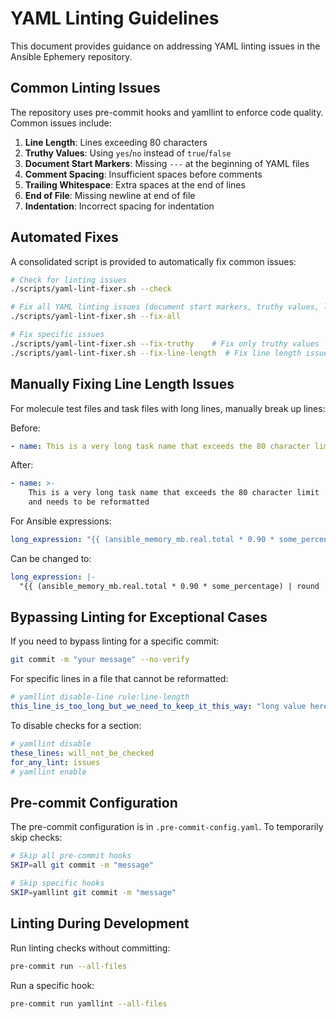 # YAML Linting Guidelines

This document provides guidance on addressing YAML linting issues in the Ansible Ephemery repository.

## Common Linting Issues

The repository uses pre-commit hooks and yamllint to enforce code quality. Common issues include:

1. **Line Length**: Lines exceeding 80 characters
2. **Truthy Values**: Using `yes`/`no` instead of `true`/`false`
3. **Document Start Markers**: Missing `---` at the beginning of YAML files
4. **Comment Spacing**: Insufficient spaces before comments
5. **Trailing Whitespace**: Extra spaces at the end of lines
6. **End of File**: Missing newline at end of file
7. **Indentation**: Incorrect spacing for indentation

## Automated Fixes

A consolidated script is provided to automatically fix common issues:

```bash
# Check for linting issues
./scripts/yaml-lint-fixer.sh --check

# Fix all YAML linting issues (document start markers, truthy values, line length, quotes)
./scripts/yaml-lint-fixer.sh --fix-all

# Fix specific issues
./scripts/yaml-lint-fixer.sh --fix-truthy    # Fix only truthy values
./scripts/yaml-lint-fixer.sh --fix-line-length  # Fix line length issues
```

## Manually Fixing Line Length Issues

For molecule test files and task files with long lines, manually break up lines:

Before:

```yaml
- name: This is a very long task name that exceeds the 80 character limit and needs to be reformatted
```

After:

```yaml
- name: >-
    This is a very long task name that exceeds the 80 character limit
    and needs to be reformatted
```

For Ansible expressions:

```yaml
long_expression: "{{ (ansible_memory_mb.real.total * 0.90 * some_percentage) | round | int }}M"
```

Can be changed to:

```yaml
long_expression: |-
  "{{ (ansible_memory_mb.real.total * 0.90 * some_percentage) | round | int }}M"
```

## Bypassing Linting for Exceptional Cases

If you need to bypass linting for a specific commit:

```bash
git commit -m "your message" --no-verify
```

For specific lines in a file that cannot be reformatted:

```yaml
# yamllint disable-line rule:line-length
this_line_is_too_long_but_we_need_to_keep_it_this_way: "long value here"
```

To disable checks for a section:

```yaml
# yamllint disable
these_lines: will_not_be_checked
for_any_lint: issues
# yamllint enable
```

## Pre-commit Configuration

The pre-commit configuration is in `.pre-commit-config.yaml`. To temporarily skip checks:

```bash
# Skip all pre-commit hooks
SKIP=all git commit -m "message"

# Skip specific hooks
SKIP=yamllint git commit -m "message"
```

## Linting During Development

Run linting checks without committing:

```bash
pre-commit run --all-files
```

Run a specific hook:

```bash
pre-commit run yamllint --all-files
```
